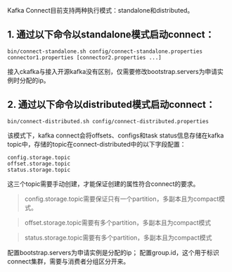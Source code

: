 Kafka Connect目前支持两种执行模式：standalone和distributed。


## 1. 通过以下命令以standalone模式启动connect：
```
bin/connect-standalone.sh config/connect-standalone.properties connector1.properties [connector2.properties ...]
```
接入ckafka与接入开源kafka没有区别，仅需要修改bootstrap.servers为申请实例时分配的ip。

## 2. 通过以下命令以distributed模式启动connect：
```
bin/connect-distributed.sh config/connect-distributed.properties
```
该模式下，kafka connect会将offsets、configs和task status信息存储在kafka topic中，存储的topic在connect-distributed中的以下字段配置：
```
config.storage.topic
offset.storage.topic
status.storage.topic
```
这三个topic需要手动创建，才能保证创建的属性符合connect的要求。

> config.storage.topic需要保证只有一个partition，多副本且为compact模式。

> offset.storage.topic需要有多个partition，多副本且为compact模式

> status.storage.topic需要有多个partition，多副本且为compact模式

配置bootstrap.servers为申请实例是分配的ip；
配置group.id，这个用于标识connect集群，需要与消费者分组区分开来。

